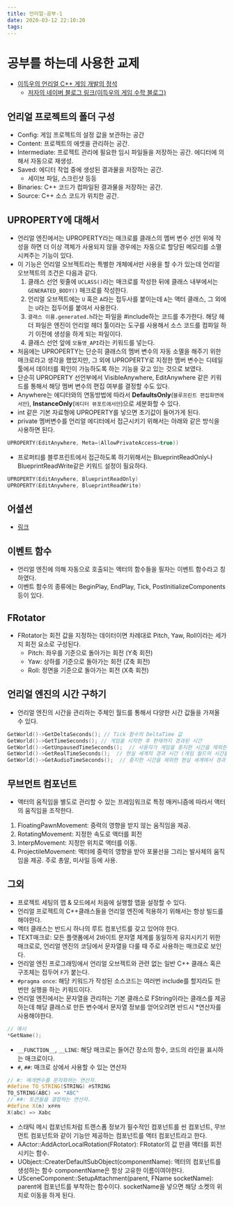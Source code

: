 ```yaml
---
title: 언리얼-공부-1
date: 2020-03-12 22:10:20
tags:
---
```


# 공부를 하는데 사용한 교제
- [이득우의 언리얼 C++ 게임 개발의 정석](http://www.yes24.com/Product/Goods/65418549?Acode=101)
	- [저자의 네이버 블로그 링크(이득우의 게임 수학 블로그)](http://blog.naver.com/PostList.nhn?blogId=destiny9720&categoryNo=0&from=postList)

## 언리얼 프로젝트의 폴더 구성
- Config: 게임 프로젝트의 설정 값을 보관하는 공간
- Content: 프로젝트의 에셋을 관리하는 공간.
- Intermediate: 프로젝트 관리에 필요한 임시 파일들을 저장하는 공간. 에디터에 의해서 자동으로 재생성.
- Saved: 에디터 작업 중에 생성된 결과물을 저장하는 공간.
	- 세이브 파일, 스크린샷 등등
- Binaries: C++ 코드가 컴파일된 결과물을 저장하는 공간.
- Source: C++ 소스 코드가 위치한 공간.

## UPROPERTY에 대해서
- 언리얼 엔진에서는 UPROPERTY라는 매크로를 클래스의 멤버 변수 선언 위에 작성을 하면 더 이상 객체가 사용되지 않을 경우에는 자동으로 할당된 메모리를 소멸시켜주는 기능이 있다.
- 이 기능은 언리얼 오브젝트라는 특별한 개체에서만 사용을 할 수가 있는데 언리얼 오브젝트의 조건은 다음과 같다.
	1. 클래스 선언 윗줄에 `UCLASS()`라는 매크로를 작성한 뒤에 클래스 내부에서는 `GENERATED_BODY()` 매크로를 작성한다.
	2. 언리얼 오브젝트에는 `U` 혹은 `A`라는 접두사를 붙이는데 `A`는 액터 클래스, 그 외에는 `U`라는 접두어를 붙여서 사용한다.
	3. `클래스 이름.generated.h`라는 파일을 #include하는 코드를 추가한다. 해당 헤더 파일은 엔진이 언리얼 헤더 툴이라는 도구를 사용해서 소스 코드를 컴파일 하기 이전에 생성을 하게 되는 파일이다.
	4. 클래스 선언 앞에 `모듈명_API`라는 키워드를 넣는다.
- 처음에는 UPROPERTY는 단순히 클래스의 멤버 변수의 자동 소멸을 해주기 위한 매크로라고 생각을 했었지만, 그 외에 UPROPERTY로 지정한 멤버 변수는 디테일 툴에서 데이터를 확인이 가능하도록 하는 기능을 갖고 있는 것으로 보였다.
- 단순히 UPROPERTY 선언부에서 VisibleAnywhere, EditAnywhere 같은 키워드를 통해서 해당 멤버 변수의 편집 여부를 결정할 수도 있다.
- Anywhere는 에디터와의 연동방법에 따라서 **DefaultsOnly**(`블루프린트 편집화면에서만`), **InstanceOnly**(`에디터 뷰포트에서만`)으로 세분화할 수 있다.
- int 같은 기본 자료형에 UPROPERTY를 넣으면 초기값이 들어가게 된다.
- private 멤버변수를 언리얼 에디터에서 접근시키기 위해서는 아래와 같은 방식을 사용하면 된다.
```c++
UPROPERTY(EditAnywhere, Meta=(AllowPrivateAccess=true))
```
- 프로퍼티를 블루프린트에서 접근하도록 하기위해서는 BlueprintReadOnly나 BlueprintReadWrite같은 키워드 설정이 필요하다.
```C++
UPROPERTY(EditAnywhere, BlueprintReadOnly)
UPROPERTY(EditAnywhere, BlueprintReadWrite)
```

## 어셜션
- [링크](http://bit.ly/ue4assertions)

## 이벤트 함수
- 언리얼 엔진에 의해 자동으로 호출되는 액터의 함수들을 필자는 이벤트 함수라고 칭하였다.
- 이벤트 함수의 종류에는 BeginPlay, EndPlay, Tick, PostInitializeComponents 등이 있다.

## FRotator
- FRotator는 회전 값을 지정하는 데이터이면 차례대로 Pitch, Yaw, Roll이라는 세가지 회전 요소로 구성된다.
	- Pitch: 좌우를 기준으로 돌아가는 회전 (Y축 회전)
	- Yaw: 상하를 기준으로 돌아가는 회전 (Z축 회전)
	- Roll: 정면을 기준으로 돌아가는 회전 (X축 회전)

## 언리얼 엔진의 시간 구하기
- 언리얼 엔진의 시간을 관리하는 주체인 월드를 통해서 다양한 시간 값들을 가져올 수 있다.
```c++
GetWorld()->GetDeltaSeconds(); // Tick 함수의 DeltaTime 값
GetWorld()->GetTimeSeconds(); // 게임을 시작한 후 현재까지 경과된 시간
GetWorld()->GetUnpausedTimeSeconds();  // 사용자가 게임을 중지한 시간을 제외한 경과 시간
GetWorld()->GetRealTimeSeconds();  // 현실 세계의 경과 시간 (게임 월드의 시간을 프로그래머의 마음대로 속도를 조절할 수 있기 때문에 필요한 기능인 것 같다.)
GetWorld()->GetAudioTimeSeconds();  // 중지한 시간을 제외한 현실 세계에서 경과 시간
```

## 무브먼트 컴포넌트
- 액터의 움직임을 별도로 관리할 수 있는 프레임워크로 특정 매커니즘에 따라서 액터의 움직임을 조작한다.

1. FloatingPawnMovement: 중력의 영향을 받지 않는 움직임을 제공.
2. RotatingMovement: 지정한 속도로 액터를 회전
3. InterpMovement: 지정한 위치로 액터를 이동.
4. ProjectileMovement: 액터에 중력의 영향을 받아 포물선을 그리는 발사체의 움직임을 제공. 주로 총알, 미사일 등에 사용.

## 그외
- 프로젝트 세팅의 맵 & 모드에서 처음에 실행할 맵을 설정할 수 있다.
- 언리얼 프로젝트의 C++클래스들을 언리얼 엔진에 적용하기 위해서는 항상 빌드를 해야한다.
- 액터 클래스는 반드시 하나의 루트 컴포넌트를 갖고 있어야 한다.
- TEXT매크로: 모든 플랫폼에서 2바이트 문자열 체계를 동일하게 유지시키기 위한 매크로로, 언리얼 엔진의 코딩에서 문자열을 다룰 때 주로 사용하는 매크로로 보인다.
- 언리얼 엔진 프로그래밍에서 언리얼 오브젝트와 관련 없는 일반 C++ 클래스 혹은 구조체는 접두어 `F`가 붙는다.
- `#pragma once`: 해당 키워드가 작성된 소스코드는 여러번 include를 할지라도 한 번만 실행을 하는 키워드이다.
- 언리얼 엔진에서는 문자열을 관리하는 기본 클래스로 FString이라는 클래스를 제공하는데 해당 클래스로 만든 변수에서 문자열 정보를 얻어오려면 반드시 *연산자를 사용해야한다.
```C++
// 예시
*GetName();
```
- `__FUNCTION__`, `__LINE`: 해당 매크로는 들어간 장소의 함수, 코드의 라인을 표시하는 매크로이다.
- `#`, `##`: 매크로 상에서 사용할 수 있는 연산자
```C++
// #: 매개변수를 문자화하는 연산자.
#define TO_STRING(STRING) #STRING
TO_STRING(ABC) => "ABC"
// ##: 토큰들을 결합하는 연산자.
#define X(n) x##n
X(abc) => Xabc
```
- 스태틱 메시 컴포넌트처럼 트랜스폼 정보가 필수적인 컴포넌트를 씬 컴포넌트, 무브먼트 컴포넌트와 같이 기능만 제공하는 컴포넌트를 액터 컴포넌트라고 한다.
- AActor::AddActorLocalRotation(FRotator): FRotator의 값 만큼 액터를 회전시키는 함수.
- UObject::CreaterDefaultSubObject<ComponentType>(componentName): 액터의 컴포넌트를 생성하는 함수 componentName은 항상 고유한 이름이여야한다.
- USceneComponent::SetupAttachment(parent, FName socketName): parent에 컴포넌트를 부착하는 함수이다. socketName을 넣으면 해당 소켓의 위치로 이동을 하게 된다.